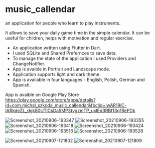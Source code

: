 # music_callendar

an application for people who learn to play instruments.

It allows to save your daily game time in the simple calendar. It can be useful for children, helps with motivation and regular exercise.

- An application written using Flutter in Dart.
- I used SQLite and Shared Prefernces to save data.
- To manage the state of the application I used Providers and ChangeNotifier.
- App is avaible in Portrait and Landscape mode.
- Application supports light and dark theme.
- App is available in four languages - English, Polish, German and Spanish.

App is avaible on Google Play Store 
https://play.google.com/store/apps/details?id=com.michal_szkoda_music_callendar&fbclid=IwAR19iC-IARkdeZL_dgk80UTlCsDa5MP3tvgzeITP_uxlEd3RBf13q1RePDk

![Screenshot_20210906-193347](https://user-images.githubusercontent.com/68157494/132331673-38e2d799-b7ba-4889-8cf5-da860fb0661d.png) ![Screenshot_20210906-193355](https://user-images.githubusercontent.com/68157494/132331674-42e47b91-a6a4-48f9-973e-2df5e7dd7d78.png) ![Screenshot_20210906-193418](https://user-images.githubusercontent.com/68157494/132331679-aa631a02-fbf2-46c5-b4fb-8c18a373b8f1.png) ![Screenshot_20210906-193424](https://user-images.githubusercontent.com/68157494/132331680-1698f34c-b7eb-459a-b592-ba7cbd50d0bf.png) ![Screenshot_20210906-193516](https://user-images.githubusercontent.com/68157494/132331682-b1b20e14-fee9-44c1-9203-1e8b7b871f94.png) ![Screenshot_20210906-193528](https://user-images.githubusercontent.com/68157494/132331810-6d879200-dcf7-495a-bf62-6b61d2847ec8.png)

![Screenshot_20210907-121802](https://user-images.githubusercontent.com/68157494/132331827-f5dcba98-37f0-4146-9de4-fb7a9e98b14d.png)
![Screenshot_20210907-121809](https://user-images.githubusercontent.com/68157494/132331832-3b404332-fe67-48e6-8dc1-35fdbbcd89e1.png)






